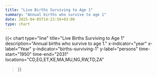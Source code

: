 ```yaml
---
title: "Live Births Surviving to Age 1"
summary: "Annual births who survive to age 1"
date: 2025-04-05T14:23:56+03:00
type: chart
---
```


{{< chart
    type="line"
    title="Live Births Surviving to Age 1"
    description="Annual births who survive to age 1."
    x-indicator="year"
    x-label="Year"
    y-indicator="births-surviving-1"
    y-label="persons"
    time-start="1950"
    time-end="2031"
    locations="CD,EG,ET,KE,MA,MU,NG,RW,TD,ZA"
>}}
